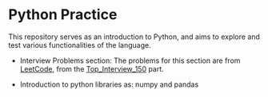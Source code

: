 # Python Practice

This repository serves as an introduction to Python, and aims to explore and test various functionalities of the language.

- Interview Problems section:
    The problems for this section are from [LeetCode](https://leetcode.com), from the [Top_Interview_150](https://leetcode.com/studyplan/top-interview-150/) part.

- Introduction to python libraries as: numpy and pandas